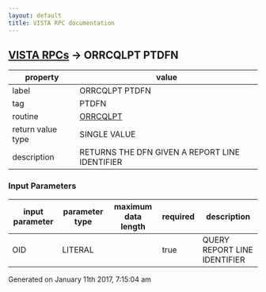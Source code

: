 ```yaml
---
layout: default
title: VISTA RPC documentation
---
```




## [VISTA RPCs](TableOfContent.md) &#8594; ORRCQLPT PTDFN 

 property | value 
--- | --- 
 label | ORRCQLPT PTDFN
 tag | PTDFN
 routine | [ORRCQLPT](http://code.osehra.org/dox/Routine_ORRCQLPT_source.html)
 return value type | SINGLE VALUE
 description | RETURNS THE DFN GIVEN A REPORT LINE IDENTIFIER

### Input Parameters

| input parameter | parameter type | maximum data length | required | description | 
| --- | --- | --- | --- | --- | 
| OID | LITERAL |  | true | QUERY REPORT LINE IDENTIFIER | 




 Generated on January 11th 2017, 7:15:04 am